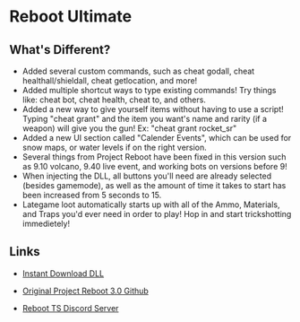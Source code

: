 # Reboot Ultimate

## What's Different?

- Added several custom commands, such as cheat godall, cheat healthall/shieldall, cheat getlocation, and more!
- Added multiple shortcut ways to type existing commands! Try things like: cheat bot, cheat health, cheat to, and others.
- Added a new way to give yourself items without having to use a script! Typing "cheat grant" and the item you want's name and rarity (if a weapon) will give you the gun! Ex: "cheat grant rocket_sr"
- Added a new UI section called "Calender Events", which can be used for snow maps, or water levels if on the right version.
- Several things from Project Reboot have been fixed in this version such as 9.10 volcano, 9.40 live event, and working bots on versions before 9!
- When injecting the DLL, all buttons you'll need are already selected (besides gamemode), as well as the amount of time it takes to start has been increased from 5 seconds to 15.
- Lategame loot automatically starts up with all of the Ammo, Materials, and Traps you'd ever need in order to play! Hop in and start trickshotting immedietely!

## Links

- [Instant Download DLL](https://cdn.discordapp.com/attachments/1116448359390122095/1177649643174248551/RebootUltimate.dll?ex=657346b2&is=6560d1b2&hm=d9fd43b287e7a519ebd2caed7a3ba0d1b04544d07ef2e38d490e7af38026c5e1&)

- [Original Project Reboot 3.0 Github](https://github.com/Milxnor/Project-Reboot-3.0)

- [Reboot TS Discord Server](https://discord.gg/invite/rPc5t4usPe)
